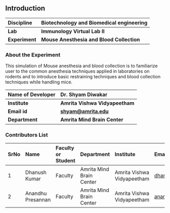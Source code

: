 ## Introduction


<b>Discipline | <b> Biotechnology and Biomedical engineering
:--|:--|
<b> Lab | <b> Immunology Virtual Lab II
<b> Experiment|     <b> Mouse Anesthesia and Blood Collection

### About the Experiment 

This simulation of Mouse anesthesia and blood collection is to familiarize user to the common anesthesia techniques applied in laboratories on rodents and to introduce basic restraining techniques and blood collection techniques while handling mice.

<b>Name of Developer | <b> Dr. Shyam Diwakar
:--|:--|
<b> Institute | <b> Amrita Vishwa Vidyapeetham  
<b> Email id|     <b> shyam@amrita.edu
<b> Department |  <b> Amrita Mind Brain Center

### Contributors List

SrNo | Name | Faculty or Student | Department| Institute | Email id
:--|:--|:--|:--|:--|:--|
1 | Dhanush Kumar | Faculty | Amrita Mind Brain Center | Amrita Vishwa Vidyapeetham | dhanushkumar@am.amrita.edu
2 | Anandhu Presannan| Faculty | Amrita Mind Brain Center | Amrita Vishwa Vidyapeetham | anandhupresannan@am.amrita.edu
  

